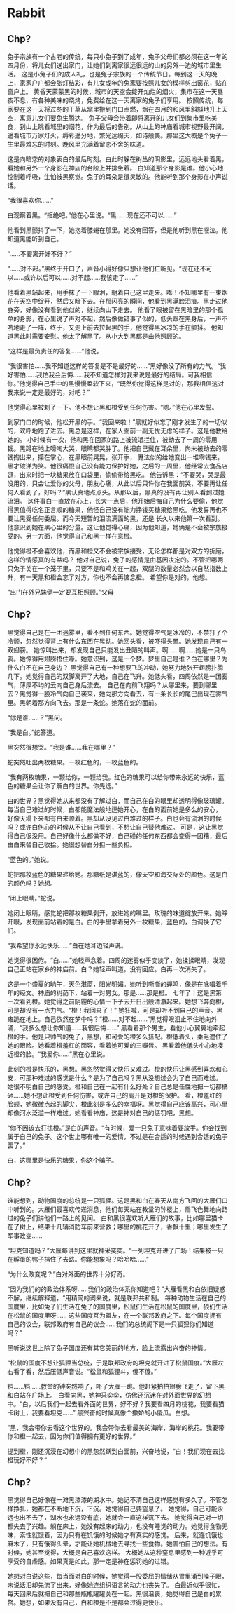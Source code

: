 # Rabbit

## Chp?

兔子宗族有一个古老的传统，每只小兔子到了成年，兔子父母们都必须在这一年的四月份，将儿女们送出家门，让她们到离家很远很远的山的另外一边的城市里生活。
这是小兔子们的成人礼，也是兔子宗族的一个传统节日。每到这一天的晚上，家家户户都会张灯结彩，有儿女成年的兔家要按照儿女的模样剪出窗花，贴在窗户上。
黄昏天蒙蒙黑的时候，城市的天空会绽开灿烂的烟火，集市在这一天昼夜不息，有各种美味的烧烤，免费给在这一天离家的兔子们享用。
按照传统，每家要在这一天将过冬的干草从窝里搬到门口点燃，烟在四月的和风里斜斜地升上天空，寓意儿女们要兔生腾达。
兔子父母会带着即将离开的儿女们到集市里吃美食，到山上眺看城里的烟花，作为最后的告别。从山上的神庙看城市视野最开阔，
遥看城市万家灯火，缛彩遥分地，繁光远缀天，如诗般美。那里这大概是个兔子一生里最难忘的时刻。晚风里充满着留恋不舍的味道。

这是向暗恋的对象表白的最后时刻。白此时躲在树丛的阴影里，远远地头看着黑，看她和另外一个身影在神庙的台阶上并排坐着。
白知道那个身影是谁。他小心地控制着呼吸，生怕被黑察觉。兔子的耳朵是很灵敏的。他能听到那个身影在小声说话。

“我很喜欢你……”

白观察着黑。“拒绝吧。”他在心里说。“黑……现在还不可以……”

他看到黑颤抖了一下，她抱着膝蜷在那里。她没有回答，但是他听到黑在啜泣。他知道黑能听到自己。

“……不要离开好不好？”

“……对不起。”黑终于开口了，声音小得好像只想让他们仨听见。“现在还不可以……或许以后可以……对不起……我该走了……”

他看着黑站起来，用手抹了一下眼泪，朝着自己这里走来。嘭！不知哪里有一束烟花在天空中绽开，然后又暗下去。在那闪亮的瞬间，他看到黑满脸泪痕。黑走过他身旁，好像没有看到他似的，继续向山下走去。
他看了眼被留在黑暗里的那个孤单的身影，在心里说了声对不起，然后像做错事了似的，低头跟在黑身后，一声不吭地走了一阵，终于，又走上前去拉起黑的手，他觉得黑冰凉的手在颤抖。
他知道黑此时需要安慰。他太了解黑了。从小大到黑都是由他照顾的。

“这样是最负责任的答复……”他说。

“我很害怕……我不知道这样的答复是不是最好的……”黑好像没了所有的力气。“我好害怕……我怕我会后悔……我不知道怎样对我来说是最好的结局。可我相信你。”他觉得自己手中的黑慢慢柔软下来，“既然你觉得这样是对的，那我相信这对我来说一定是最好的，对吧？”

他觉得心里被刺了一下。他不想让黑和橙受到任何伤害。“嗯。”他在心里发誓。

到家门口的时候，他松开黑的手。“我回来啦！”黑就好似忘了刚才发生了的一切似的，欢呼地跑了进去。黑总是这样，在家人面前一副无忧无虑的样子。这是他教给她的。
小时候有一次，他和黑在回家的路上被流氓拦住，被劫去了一周的零用钱。黑蹲在地上嚎啕大哭，眼睛都哭肿了。他把自己藏在耳朵里，尚未被劫去的零钱掏出来，攥在掌心，在黑眼前晃晃，张开手，
魔法似的给她变出一堆零钱来，黑才破涕为笑。他很痛恨自己没有能力保护好她，之后的一周里，他经常去食品店逛，出来时把一块糖果放在口袋里，偷偷带给黑吃。
他告诉黑：“不要哭，哭是最没用的，只会让爱你的父母，朋友心痛，从此以后只许你在我面前哭，不要再让任何人看到了，好吗？”黑认真地点点头。从那以后，黑真的没有再让别人看到过她流泪。
这件事白一直放在心上，长大一点后，他开始后悔自己为什么要偷，他觉得黑值得吃名正言顺的糖果，他怪自己没有能力挣钱买糖果给黑吃。他发誓再也不要让黑受任何委屈。而今天短暂的泪流满面的黑，还是
长久以来他第一次看到。他意识到她在黑心里的分量。这让他觉得心痛，因为他知道，她俩是不会被宗族接受的。另一方面，他觉得自己和黑一样在意橙。

他觉得橙不会喜欢他，而黑和橙又不会被宗族接受，无论怎样都是对双方的折磨，这样的情感真的有益吗？
他对自己说，兔子的感情是由基因决定的。不管把哪两只兔子关在一个笼子里，只要不是和鸡关在一起，双腿的数量必然会以自然指数上升，有一天黑和橙会忘了对方，你也不会再惦念橙。
希望你是对的，他想。

“出门在外兄妹俩一定要互相照顾。”父母

## Chp?

黑觉得自己是在一团迷雾里，看不到任何东西。她觉得空气是冰冷的，不禁打了个冷颤，忽然觉得背上有什么东西在晃动。她回头看，被吓得头晕。她发现自己有一双翅膀。
她惊叫出来，却发现自己只能发出丑陋的叫声。啊……啊……她是一只乌鸦。她惊得用翅膀捂住喙。她意识到，这是一个梦。梦里自己是谁？白在哪里？为什么白不在自己身边？
黑觉得自己有一种想要飞的冲动，她努力地张开翅膀扑腾几下。她觉得自己的双脚离开了大地，自己在飞升。她低头看，四周依然是一团雾气，薄厚不均的云向自己身后流去。
自己在向前飞翔吗？从哪里来，要到哪里去？黑觉得一股冷气向自己袭来，她向那方向看去，有一条长长的尾巴出现在雾气里。黑朝着那方向飞去。那是一条蛇。她落在蛇的面前。

“你是谁……？”黑问。

“我是白。”蛇答道。

黑突然很想哭。“我是谁……我在哪里？”

蛇突然吐出两枚糖果。一枚红色的，一枚蓝色的。

“我有两枚糖果，一颗给你，一颗给我。红色的糖果可以给你带来永远的快乐，蓝色的糖果会让你了解白的世界。你先选。”

白的世界？黑觉得她从来都没有了解过白，而自己在白的眼里却透明得像玻璃罐。每当自己难过的时候，白都能魔法般地逗她开心，在白的面前她是多么的安心，
好像天塌下来都有白来顶着。黑却从没见过白难过的样子。白也会有流泪的时候吗？或许白伤心的时候从不让自己看到，不想让自己替他难过。
可是，这让黑觉得自己很没用。自己好像什么都做不好，自己碰的任何东西都会变得一团糟，最后由白来替自己收拾。她很想替白分担一些负担。

“蓝色的。”她说。

蛇把那枚蓝色的糖果递给她。那糖纸是湛蓝的，像天空和海交际处的颜色。这是白的颜色吗？她想。

“闭上眼睛。”蛇说。

她闭上眼睛，感觉蛇把那枚糖果剥开，放进她的嘴里。玫瑰的味道绽放开来。她睁开眼，发现面前站着的是白。白的手里拿着另外一枚糖果，蓝色的，白调换了它们。

“我希望你永远快乐……”白在她耳边轻声说。

她觉得很困倦。“白……”她轻声念着。四周的迷雾似乎变淡了，她揉揉眼睛，发现自己正站在家乡的神庙前。白？她轻声叫道。没有回应。白再一次消失了。

这是一个盛夏的晌午，天色湛蓝，阳光明媚。她听到嘶嘶的蝉鸣，像是在咏唱着千年的经文。神庙的树荫下，站着一对男女。那是……那是橙。
七年了！这是黑第一次看到橙。她觉得之前阴霾的心情一下子云开日出般清澈起来。她想飞奔向橙，可是却没有一点力气。“橙！我回来了！”
她狂喊，可是却听不到自己的声音。黑瘫跪在地上。自己依然在梦中吗？“橙……对不起……”黑觉得眼泪止不住地向外涌，“我多么想让你知道……我很后悔……”
黑看着那个男生，看他小心翼翼地牵起橙的手。他是只帅气的兔子，黑想，和可爱的橙多么搭配。橙低着头，柔毛遮住了她的眼睑。她看着橙羞红的面容，看着她可爱的三瓣唇。
黑看着他低头小心地凑近橙的脸。“我爱你……”黑在心里说。

此刻的橙是快乐的，黑想。黑忽然觉得又快乐又难过。橙的快乐让黑感到喜欢和心安，可那种难过的感觉是什么？是为了自己吗？黑从没想过会为了自己而难过。
她很不明白自己的感受。橙和自己在一起有什么好处？自己总是任性地把一切都搞砸……她不想让橙受到任何伤害，或许自己的离开是对橙的保护。
看，橙羞红的脸颊，她微微点起的脚尖，橙此刻是多么的幸福呀。黑觉得自己应该高兴，可心里却像河水泛滥一样难过。她看看神庙，这是神对自己的惩罚吧，黑想。

“你不因该去打扰橙。”是白的声音。“有时候，爱一只兔子意味着要放手。你会找到属于自己的兔子。这个世上哪有唯一的爱情，不过是在合适的时候遇到合适的兔子罢了。”

白，这哪里是快乐的糖果，你这个骗子。


## Chp?

谁能想到，动物国度的总统是一只狐狸。这是黑和白在春天从南方飞回的大雁们口中听到的。大雁们最喜欢传递消息，他们每天站在教堂的钟楼上，眉飞色舞地向路过的兔子们讲他们一路上的见闻。
白和黑很喜欢听大雁们的故事，比如哪里猫卡在了树上，结果十几辆消防车前来营救；哪里的桃花开了，香飘十里；哪里发生了军事政变……

“坦克知道吗？”大雁每讲到这里就神采奕奕。“一列坦克开进了广场！结果被一只在孵蛋的鸭子挡住了去路。你能想象吗？哈哈哈……”

“为什么政变呢？”白对外面的世界十分好奇。

“因为我们的的政治体系呀……我们的政治体系你知道吧？”大雁看黑和白依旧疑惑不解，继续解释道，“用精简的词来说，就是联邦共和制。
每种动物生活在自己的国度里，比如兔子们生活在兔子的国度里，松鼠们生活在松鼠的国度里，狼们生活在松鼠的国度里呀……
这些国度互为盟友，在一个联邦政府之下。每个国度拥有自己的议会，联邦政府有自己的议会……我们的总统阁下是一只狐狸你们知道吗？”

黑听说这世上除了兔子国度还有其它美丽的地方，脸上流露出兴奋的神情。

“松鼠的国度不想让狐狸当总统，于是联邦政府的坦克就开进了松鼠国度。”大雁左右看了看，然后压低声音说。“松鼠和狐狸斗，傻不傻。”

铛……铛……教堂的钟突然响了，吓了大雁一跳。他赶紧拍拍翅膀飞走了，留下黑和白站在广场上。
白看向黑，她神采奕奕，仿佛还沉迷在对外面世界的幻想中。“白，以后我们一起去看外面的世界，好不好？我要看四月的桃花，我要看猫卡树上，我要看坦克……”
黑兴奋的时候真像个撒娇的小傻瓜。白想。

“黑，我会带你去看这个世界的。我会带你去看最美的海岸，海岸的桃花。我要带你和橙一起去，因为你们值得拥有更好的世界。”

提到橙，刚还沉浸在幻想中的黑忽然跃到白面前，兴奋地说，“白！我们现在去找橙玩好不好？“

## Chp?

黑觉得自己好像在一滩黑漆漆的湖水中。她记不清自己这样感觉有多久了。不管怎样挣扎，她都在不断地下沉，下沉。她觉得自己要窒息了。
她觉得，自己可能永远也出不去了，湖水也永远没有底，她就会一直这样沉下去。
她觉得自己对一切都失去了兴趣。躺在床上，她没有起床的动力，也没有睡觉的动力。她觉得食物无味，索性就饿着，因为只有在饥饿的时候她才有真实的感觉。
后来，就连饥饿也麻木了，只有饿得头晕，才能让她机械地去寻找一些食物。她害怕自己的想法。有时候，她甚至觉得，大概是自己喜欢这样。
大概她从这种窒息里感到一种近乎可享受的自虐感。如果真是如此，那一定是神在惩罚她的过错。

她想对白说这些，每当面对白的时候，她觉得一股委屈的情绪从胃里涌到嗓子眼，未说话泪却先流了出来，好像她连组织语言的动力也丧失了。
白最近似乎很忙，每天回来后就把自己和那些瓶瓶罐罐关在一起。黑很沮丧，她觉得自己是白的累赘。她想，如果没有自己，白和橙是不是都会过得更快乐。



